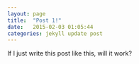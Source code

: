 ```yaml
---
layout: page
title:  "Post 1!"
date:   2015-02-03 01:05:44
categories: jekyll update post
---
```

If I just write this post like this, will it work?
